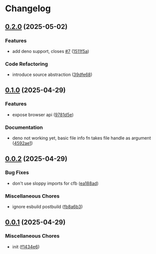 # Changelog

## [0.2.0](https://github.com/phi-ag/rvt/compare/v0.1.0...v0.2.0) (2025-05-02)


### Features

* add deno support, closes [#7](https://github.com/phi-ag/rvt/issues/7) ([1511f5a](https://github.com/phi-ag/rvt/commit/1511f5ae083071403c91e16784e5108b8c0c1c93))


### Code Refactoring

* introduce source abstraction ([39dfe68](https://github.com/phi-ag/rvt/commit/39dfe687db4f17726c58f66afeb819bcbd9bbca5))

## [0.1.0](https://github.com/phi-ag/rvt/compare/v0.0.2...v0.1.0) (2025-04-29)


### Features

* expose browser api ([9781d5e](https://github.com/phi-ag/rvt/commit/9781d5e44abd4780f3770dd01c095863dd02dcfd))


### Documentation

* deno not working yet, basic file info fn takes file handle as argument ([4592ae1](https://github.com/phi-ag/rvt/commit/4592ae1f7ebe9918924f5cbb34e9a298b9dcb555))

## [0.0.2](https://github.com/phi-ag/rvt/compare/v0.0.1...v0.0.2) (2025-04-29)


### Bug Fixes

* don't use sloppy imports for cfb ([ea188ad](https://github.com/phi-ag/rvt/commit/ea188add352534610240dabe47e7d5a8de32e98e))


### Miscellaneous Chores

* ignore esbuild postbuild ([fb8a6b3](https://github.com/phi-ag/rvt/commit/fb8a6b3bb7481a313fff2a41301cc878a5528fe8))

## [0.0.1](https://github.com/phi-ag/rvt/compare/v0.0.1...v0.0.1) (2025-04-29)


### Miscellaneous Chores

* init ([f1434e6](https://github.com/phi-ag/rvt/commit/f1434e67419af13f9a010662046a4677cadcf353))
